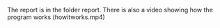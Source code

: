 
The report is in the folder report. There is also a video showing how the program works (howitworks.mp4)
